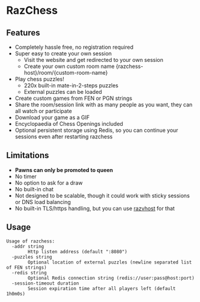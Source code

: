 # RazChess

## Features
* Completely hassle free, no registration required
* Super easy to create your own session
  * Visit the website and get redirected to your own session
  * Create your own custom room name {razchess-host}/room/{custom-room-name}
* Play chess puzzles!
  * 220x built-in mate-in-2-steps puzzles
  * External puzzles can be loaded
* Create custom games from FEN or PGN strings
* Share the room/session link with as many people as you want, they can all watch or participate
* Download your game as a GIF
* Encyclopaedia of Chess Openings included
* Optional persistent storage using Redis, so you can continue your sessions even after restarting razchess

## Limitations
* **Pawns can only be promoted to queen**
* No timer
* No option to ask for a draw
* No built-in chat
* Not designed to be scalable, though it could work with sticky sessions or DNS load balancing
* No built-in TLS/https handling, but you can use [razvhost](https://github.com/razzie/razvhost) for that

## Usage
```
Usage of razchess:
  -addr string
        Http listen address (default ":8080")
  -puzzles string
        Optional location of external puzzles (newline separated list of FEN strings)
  -redis string
        Optional Redis connection string (redis://user:pass@host:port)
  -session-timeout duration
        Session expiration time after all players left (default 1h0m0s)
```
